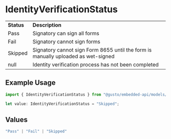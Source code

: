 # IdentityVerificationStatus

|   |   |
|---|---|
|__Status__| __Description__ |
| Pass | Signatory can sign all forms |
| Fail | Signatory cannot sign forms |
| Skipped | Signatory cannot sign Form 8655 until the form is manually uploaded as wet-signed |
| null | Identity verification process has not been completed |

## Example Usage

```typescript
import { IdentityVerificationStatus } from "@gusto/embedded-api/models/components";

let value: IdentityVerificationStatus = "Skipped";
```

## Values

```typescript
"Pass" | "Fail" | "Skipped"
```